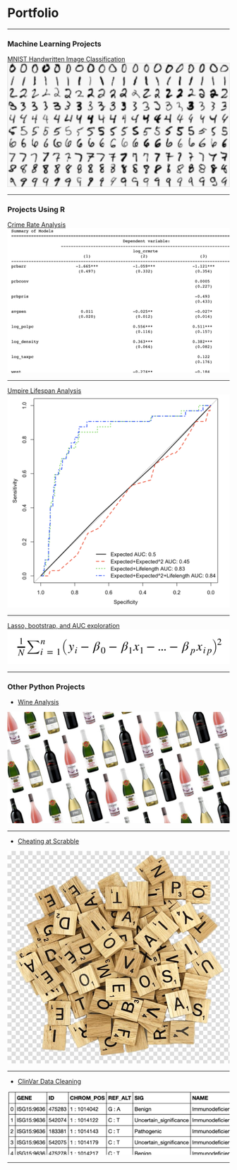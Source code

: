 # Portfolio

---

### Machine Learning Projects

[MNIST Handwritten Image Classification](/Machine_Learning/MNIST/MNIST_ML.md)
<img src="images/MNIST.png?raw=true"/>

---

### Projects Using R

[Crime Rate Analysis](/R/Crime_rate_group_lab/Crime_Rate_group_lab.md)
<img src="images/crime.png?raw=true"/>

---
[Umpire Lifespan Analysis](/R/Umpire_Lifespan.ipynb)
<img src="images/umpire.png?raw=true"/>

---
[Lasso, bootstrap, and AUC exploration](/R/Lasso_Example/Model_Selection_boot_lasso.ipynb)
<img src="images/lasso.png?raw=true"/>

---

### Other Python Projects
- [Wine Analysis](https://github.com/pdegner/pdegner.github.io/tree/master/Python/Wine_Project/about.md)
<img src="images/wine.jpg?raw=true"/>

---

- [Cheating at Scrabble](https://github.com/pdegner/pdegner.github.io/blob/master/Python/Cheating_at_Scrabble/about.md)
<img src="images/Scrabble.jpg?raw=true"/>

---
- [ClinVar Data Cleaning](/Python/ClinVar_Data_Cleaning)
<img src="images/clinvar.png?raw=true"/>

---


